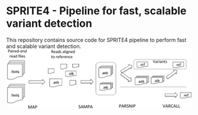 # SPRITE4 - Pipeline for fast, scalable variant detection

This repository contains source code for SPRITE4 pipeline to perform fast and scalable variant detection. 
![workflow](workflow.png)
